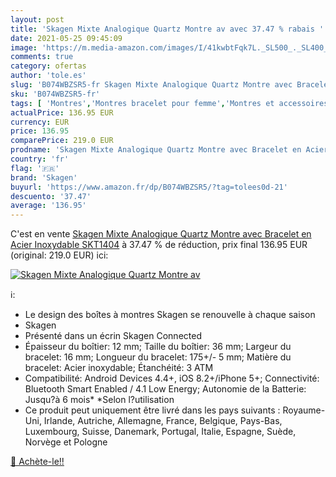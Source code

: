 ```yaml
---
layout: post
title: 'Skagen Mixte Analogique Quartz Montre av avec 37.47 % rabais '
date: 2021-05-25 09:45:09
image: 'https://m.media-amazon.com/images/I/41kwbtFqk7L._SL500_._SL400_.jpg'
comments: true
category: ofertas
author: 'tole.es'
slug: 'B074WBZSR5-fr Skagen Mixte Analogique Quartz Montre avec Bracelet en...'
sku: 'B074WBZSR5-fr'
tags: [ 'Montres','Montres bracelet pour femme','Montres et accessoires','Montres femme','skagen', ]
actualPrice: 136.95 EUR
currency: EUR
price: 136.95
comparePrice: 219.0 EUR
prodname: 'Skagen Mixte Analogique Quartz Montre avec Bracelet en Acier Inoxydable SKT1404'
country: 'fr'
flag: '🇫🇷'
brand: 'Skagen'
buyurl: 'https://www.amazon.fr/dp/B074WBZSR5/?tag=tolees0d-21'
descuento: '37.47'
average: '136.95'
---
```


C'est en vente [Skagen Mixte Analogique Quartz Montre avec Bracelet en Acier Inoxydable SKT1404](https://www.amazon.fr/dp/B074WBZSR5/?tag=tolees0d-21)  à  37.47 % de réduction, prix final  136.95 EUR (original: 219.0 EUR) ici:

[![Skagen Mixte Analogique Quartz Montre av](https://m.media-amazon.com/images/I/41kwbtFqk7L._SL500_._SL400_.jpg)](https://www.amazon.fr/dp/B074WBZSR5/?tag=tolees0d-21)

ℹ️:

- Le design des boîtes à montres Skagen se renouvelle à chaque saison
- Skagen
- Présenté dans un écrin Skagen Connected
- Épaisseur du boîtier: 12 mm; Taille du boîtier: 36 mm; Largeur du bracelet: 16 mm; Longueur du bracelet: 175+/- 5 mm; Matière du bracelet: Acier inoxydable; Étanchéité: 3 ATM
- Compatibilité: Android Devices 4.4+, iOS 8.2+/iPhone 5+; Connectivité: Bluetooth Smart Enabled / 4.1 Low Energy; Autonomie de la Batterie: Jusqu?à 6 mois* *Selon l?utilisation
- Ce produit peut uniquement être livré dans les pays suivants : Royaume-Uni, Irlande, Autriche, Allemagne, France, Belgique, Pays-Bas, Luxembourg, Suisse, Danemark, Portugal, Italie, Espagne, Suède, Norvège et Pologne

[🛒 Achète-le!!](https://www.amazon.fr/dp/B074WBZSR5/?tag=tolees0d-21)
